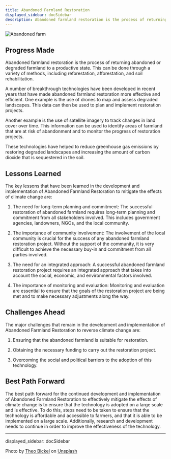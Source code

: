 ```yaml
---
title: Abandoned Farmland Restoration
displayed_sidebar: docSidebar
description: Abandoned farmland restoration is the process of returning abandoned or degraded farmland to a productive state. This can be done through a variety of methods, including reforestation, afforestation, and soil rehabilitation.
---
```


![Abandoned farm](../static/img/abandoned-farm.jpg)

## Progress Made

Abandoned farmland restoration is the process of returning abandoned or degraded farmland to a productive state. This can be done through a variety of methods, including reforestation, afforestation, and soil rehabilitation.

A number of breakthrough technologies have been developed in recent years that have made abandoned farmland restoration more effective and efficient. One example is the use of drones to map and assess degraded landscapes. This data can then be used to plan and implement restoration projects.

Another example is the use of satellite imagery to track changes in land cover over time. This information can be used to identify areas of farmland that are at risk of abandonment and to monitor the progress of restoration projects.

These technologies have helped to reduce greenhouse gas emissions by restoring degraded landscapes and increasing the amount of carbon dioxide that is sequestered in the soil.

## Lessons Learned

The key lessons that have been learned in the development and implementation of Abandoned Farmland Restoration to mitigate the effects of climate change are:

1. The need for long-term planning and commitment: The successful restoration of abandoned farmland requires long-term planning and commitment from all stakeholders involved. This includes government agencies, landowners, NGOs, and the local community.

2. The importance of community involvement: The involvement of the local community is crucial for the success of any abandoned farmland restoration project. Without the support of the community, it is very difficult to achieve the necessary buy-in and commitment from all parties involved.

3. The need for an integrated approach: A successful abandoned farmland restoration project requires an integrated approach that takes into account the social, economic, and environmental factors involved.

4. The importance of monitoring and evaluation: Monitoring and evaluation are essential to ensure that the goals of the restoration project are being met and to make necessary adjustments along the way.

## Challenges Ahead

The major challenges that remain in the development and implementation of Abandoned Farmland Restoration to reverse climate change are:

1. Ensuring that the abandoned farmland is suitable for restoration.

2. Obtaining the necessary funding to carry out the restoration project.

3. Overcoming the social and political barriers to the adoption of this technology.

## Best Path Forward

The best path forward for the continued development and implementation of Abandoned Farmland Restoration to effectively mitigate the effects of climate change is to ensure that the technology is adopted on a large scale and is effective. To do this, steps need to be taken to ensure that the technology is affordable and accessible to farmers, and that it is able to be implemented on a large scale. Additionally, research and development needs to continue in order to improve the effectiveness of the technology.

---
displayed_sidebar: docSidebar

Photo by <a href="https://unsplash.com/@walloftheo?utm_source=unsplash&utm_medium=referral&utm_content=creditCopyText">Theo Bickel</a> on <a href="https://unsplash.com/photos/iFn_scvCN4s?utm_source=unsplash&utm_medium=referral&utm_content=creditCopyText">Unsplash</a>

